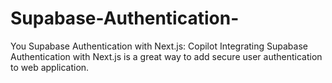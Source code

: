 # Supabase-Authentication-
You Supabase Authentication with Next.js: Copilot Integrating Supabase Authentication with Next.js is a great way to add secure user authentication to web application.
